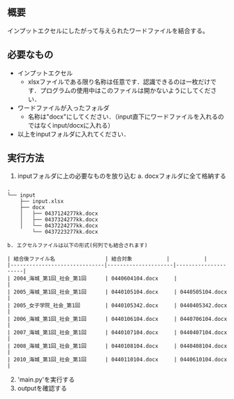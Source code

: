 ## 概要
インプットエクセルにしたがって与えられたワードファイルを結合する。

## 必要なもの
- インプットエクセル
    - xlsxファイルである限り名称は任意です．認識できるのは一枚だけです．プログラムの使用中はこのファイルは開かないようにしてください．
- ワードファイルが入ったフォルダ
    - 名称は"docx"にしてください．（input直下にワードファイルを入れるのではなくinput/docxに入れる）
- 以上をinputフォルダに入れてください．

## 実行方法
1. inputフォルダに上の必要なものを放り込む
    a. docxフォルダに全て格納する

```
.
└── input
    ├── input.xlsx
    ├── docx
    │   ├── 0437124277kk.docx
    │   ├── 0437324277kk.docx
    │   └── 0437224277kk.docx
        └── 0437223277kk.docx
```

    b. エクセルファイルは以下の形式(何列でも結合されます)

    | 結合後ファイル名                | 結合対象           |           |
    |------------------------------|---------------------|---------------------|
    | 2004_海城_第1回_社会_第1回      | 0440604104.docx     |                     |
    | 2005_海城_第1回_社会_第1回      | 0440105104.docx     | 0440505104.docx     |
    | 2005_女子学院_社会_第1回        | 0440105342.docx     | 0440405342.docx     |
    | 2006_海城_第1回_社会_第1回      | 0440106104.docx     | 0440706104.docx     |
    | 2007_海城_第1回_社会_第1回      | 0440107104.docx     | 0440407104.docx     |
    | 2008_海城_第1回_社会_第1回      | 0440108104.docx     | 0440408104.docx     |
    | 2010_海城_第1回_社会_第1回      | 0440110104.docx     | 0440610104.docx     |

2. 'main.py'を実行する
3. outputを確認する